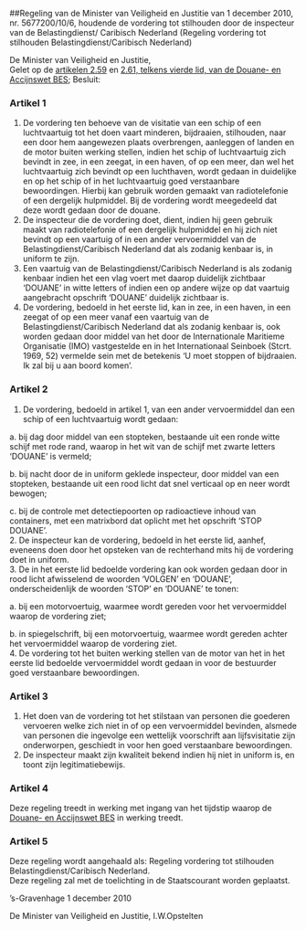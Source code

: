 <meta http-equiv='Content-Type' content='text/html; charset=utf-8' />

##Regeling van de Minister van Veiligheid en Justitie van 1 december 2010, nr. 5677200/10/6, houdende de vordering tot stilhouden door de inspecteur van de Belastingdienst/ Caribisch Nederland (Regeling vordering tot stilhouden Belastingdienst/Caribisch Nederland)

De Minister van Veiligheid en Justitie,  
Gelet op de [artikelen 2.59](../../../../../../../../wet-BES/douane-/en/accijnswet/bes/BWBR0029236/README.md) en [2.61, telkens vierde lid, van de Douane- en Accijnswet BES](../../../../../../../../wet-BES/douane-/en/accijnswet/bes/BWBR0029236/README.md);
Besluit:    

### Artikel  1  

1.  De vordering ten behoeve van de visitatie van een schip of een luchtvaartuig tot het doen vaart minderen, bijdraaien, stilhouden, naar een door hem aangewezen plaats overbrengen, aanleggen of landen en de motor buiten werking stellen, indien het schip of luchtvaartuig zich bevindt in zee, in een zeegat, in een haven, of op een meer, dan wel het luchtvaartuig zich bevindt op een luchthaven, wordt gedaan in duidelijke en op het schip of in het luchtvaartuig goed verstaanbare bewoordingen. Hierbij kan gebruik worden gemaakt van radiotelefonie of een dergelijk hulpmiddel. Bij de vordering wordt meegedeeld dat deze wordt gedaan door de douane.   
2.  De inspecteur die de vordering doet, dient, indien hij geen gebruik maakt van radiotelefonie of een dergelijk hulpmiddel en hij zich niet bevindt op een vaartuig of in een ander vervoermiddel van de Belastingdienst/Caribisch Nederland dat als zodanig kenbaar is, in uniform te zijn.   
3.  Een vaartuig van de Belastingdienst/Caribisch Nederland is als zodanig kenbaar indien het een vlag voert met daarop duidelijk zichtbaar ‘DOUANE’ in witte letters of indien een op andere wijze op dat vaartuig aangebracht opschrift ‘DOUANE’ duidelijk zichtbaar is.   
4.  De vordering, bedoeld in het eerste lid, kan in zee, in een haven, in een zeegat of op een meer vanaf een vaartuig van de Belastingdienst/Caribisch Nederland dat als zodanig kenbaar is, ook worden gedaan door middel van het door de Internationale Maritieme Organisatie (IMO) vastgestelde en in het Internationaal Seinboek (Stcrt. 1969, 52) vermelde sein met de betekenis ‘U moet stoppen of bijdraaien. Ik zal bij u aan boord komen’.   

### Artikel  2  

1.  De vordering, bedoeld in artikel 1, van een ander vervoermiddel dan een schip of een luchtvaartuig wordt gedaan: 

a. bij dag door middel van een stopteken, bestaande uit een ronde witte schijf met rode rand, waarop in het wit van de schijf met zwarte letters ‘DOUANE’ is vermeld;  

b. bij nacht door de in uniform geklede inspecteur, door middel van een stopteken, bestaande uit een rood licht dat snel verticaal op en neer wordt bewogen;  

c. bij de controle met detectiepoorten op radioactieve inhoud van containers, met een matrixbord dat oplicht met het opschrift ‘STOP DOUANE’.     
2.  De inspecteur kan de vordering, bedoeld in het eerste lid, aanhef, eveneens doen door het opsteken van de rechterhand mits hij de vordering doet in uniform.   
3.  De in het eerste lid bedoelde vordering kan ook worden gedaan door in rood licht afwisselend de woorden ‘VOLGEN’ en ‘DOUANE’, onderscheidenlijk de woorden ‘STOP’ en ‘DOUANE’ te tonen: 

a. bij een motorvoertuig, waarmee wordt gereden voor het vervoermiddel waarop de vordering ziet;  

b. in spiegelschrift, bij een motorvoertuig, waarmee wordt gereden achter het vervoermiddel waarop de vordering ziet.     
4.  De vordering tot het buiten werking stellen van de motor van het in het eerste lid bedoelde vervoermiddel wordt gedaan in voor de bestuurder goed verstaanbare bewoordingen.   

### Artikel  3  

1.  Het doen van de vordering tot het stilstaan van personen die goederen vervoeren welke zich niet in of op een vervoermiddel bevinden, alsmede van personen die ingevolge een wettelijk voorschrift aan lijfsvisitatie zijn onderworpen, geschiedt in voor hen goed verstaanbare bewoordingen.   
2.  De inspecteur maakt zijn kwaliteit bekend indien hij niet in uniform is, en toont zijn legitimatiebewijs.   

### Artikel  4  

Deze regeling treedt in werking met ingang van het tijdstip waarop de [Douane- en Accijnswet BES](../../../../../../../../wet-BES/douane-/en/accijnswet/bes/BWBR0029236/README.md) in werking treedt.  

### Artikel  5  

Deze regeling wordt aangehaald als: Regeling vordering tot stilhouden Belastingdienst/Caribisch Nederland.  
Deze regeling zal met de toelichting in de Staatscourant worden geplaatst.   

’s-Gravenhage 
1 december 2010   

De 
Minister van Veiligheid en Justitie,
I.W.Opstelten   
